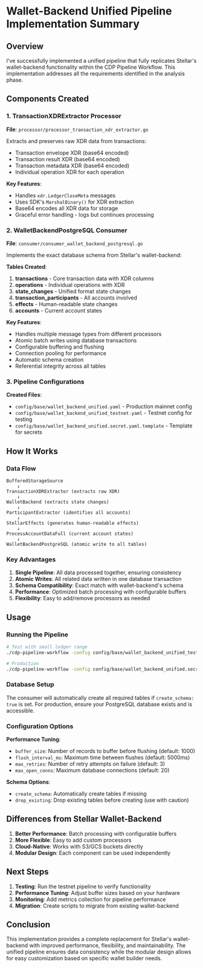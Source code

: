 # Wallet-Backend Unified Pipeline Implementation Summary

## Overview

I've successfully implemented a unified pipeline that fully replicates Stellar's wallet-backend functionality within the CDP Pipeline Workflow. This implementation addresses all the requirements identified in the analysis phase.

## Components Created

### 1. TransactionXDRExtractor Processor
**File**: `processor/processor_transaction_xdr_extractor.go`

Extracts and preserves raw XDR data from transactions:
- Transaction envelope XDR (base64 encoded)
- Transaction result XDR (base64 encoded) 
- Transaction metadata XDR (base64 encoded)
- Individual operation XDR for each operation

**Key Features**:
- Handles `xdr.LedgerCloseMeta` messages
- Uses SDK's `MarshalBinary()` for XDR extraction
- Base64 encodes all XDR data for storage
- Graceful error handling - logs but continues processing

### 2. WalletBackendPostgreSQL Consumer
**File**: `consumer/consumer_wallet_backend_postgresql.go`

Implements the exact database schema from Stellar's wallet-backend:

**Tables Created**:
1. **transactions** - Core transaction data with XDR columns
2. **operations** - Individual operations with XDR
3. **state_changes** - Unified format state changes
4. **transaction_participants** - All accounts involved
5. **effects** - Human-readable state changes
6. **accounts** - Current account states

**Key Features**:
- Handles multiple message types from different processors
- Atomic batch writes using database transactions
- Configurable buffering and flushing
- Connection pooling for performance
- Automatic schema creation
- Referential integrity across all tables

### 3. Pipeline Configurations

**Created Files**:
- `config/base/wallet_backend_unified.yaml` - Production mainnet config
- `config/base/wallet_backend_unified_testnet.yaml` - Testnet config for testing
- `config/base/wallet_backend_unified.secret.yaml.template` - Template for secrets

## How It Works

### Data Flow
```
BufferedStorageSource
    ↓
TransactionXDRExtractor (extracts raw XDR)
    ↓
WalletBackend (extracts state changes)
    ↓
ParticipantExtractor (identifies all accounts)
    ↓
StellarEffects (generates human-readable effects)
    ↓
ProcessAccountDataFull (current account states)
    ↓
WalletBackendPostgreSQL (atomic write to all tables)
```

### Key Advantages

1. **Single Pipeline**: All data processed together, ensuring consistency
2. **Atomic Writes**: All related data written in one database transaction
3. **Schema Compatibility**: Exact match with wallet-backend's schema
4. **Performance**: Optimized batch processing with configurable buffers
5. **Flexibility**: Easy to add/remove processors as needed

## Usage

### Running the Pipeline

```bash
# Test with small ledger range
./cdp-pipeline-workflow -config config/base/wallet_backend_unified_testnet.yaml

# Production
./cdp-pipeline-workflow -config config/base/wallet_backend_unified.secret.yaml
```

### Database Setup

The consumer will automatically create all required tables if `create_schema: true` is set. For production, ensure your PostgreSQL database exists and is accessible.

### Configuration Options

**Performance Tuning**:
- `buffer_size`: Number of records to buffer before flushing (default: 1000)
- `flush_interval_ms`: Maximum time between flushes (default: 5000ms)
- `max_retries`: Number of retry attempts on failure (default: 3)
- `max_open_conns`: Maximum database connections (default: 20)

**Schema Options**:
- `create_schema`: Automatically create tables if missing
- `drop_existing`: Drop existing tables before creating (use with caution)

## Differences from Stellar Wallet-Backend

1. **Better Performance**: Batch processing with configurable buffers
2. **More Flexible**: Easy to add custom processors
3. **Cloud-Native**: Works with S3/GCS buckets directly
4. **Modular Design**: Each component can be used independently

## Next Steps

1. **Testing**: Run the testnet pipeline to verify functionality
2. **Performance Tuning**: Adjust buffer sizes based on your hardware
3. **Monitoring**: Add metrics collection for pipeline performance
4. **Migration**: Create scripts to migrate from existing wallet-backend

## Conclusion

This implementation provides a complete replacement for Stellar's wallet-backend with improved performance, flexibility, and maintainability. The unified pipeline ensures data consistency while the modular design allows for easy customization based on specific wallet builder needs.